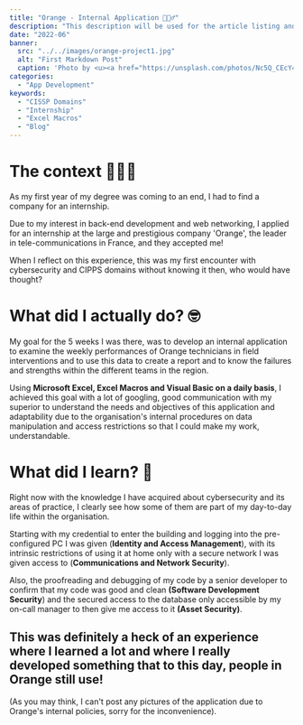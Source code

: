 ```yaml
---
title: "Orange - Internal Application 👷🏼‍♂️"
description: "This description will be used for the article listing and search results on Google."
date: "2022-06"
banner:
  src: "../../images/orange-project1.jpg"
  alt: "First Markdown Post"
  caption: 'Photo by <u><a href="https://unsplash.com/photos/Nc5Q_CEcY44">Florian Olivo</a></u>'
categories:
  - "App Development"
keywords:
  - "CISSP Domains"
  - "Internship"
  - "Excel Macros"
  - "Blog"
---
```


# The context 🧑🏻‍💻



As my first year of my degree was coming to an end, I had to find a company for an internship.



Due to my interest in back-end development and web networking, I applied for an internship at the large and prestigious company 'Orange', the leader in tele-communications in France, and they accepted me!



When I reflect on this experience, this was my first encounter with cybersecurity and CIPPS domains without knowing it then, who would have thought?



# What did I actually do? 🤓



My goal for the 5 weeks I was there, was to develop an internal application to examine the weekly performances of Orange technicians in field interventions and to use this data to create a report and to know the failures and strengths within the different teams in the region.



Using **Microsoft Excel, Excel Macros and Visual Basic on a daily basis**, I achieved this goal with a lot of googling, good communication with my superior to understand the needs and objectives of this application and adaptability due to the organisation's internal procedures on data manipulation and access restrictions so that I could make my work, understandable.



# What did I learn? 🧐



Right now with the knowledge I have acquired about cybersecurity and its areas of practice, I clearly see how some of them are part of my day-to-day life within the organisation.



Starting with my credential to enter the building and logging into the pre-configured PC I was given (**Identity and Access Management**), with its intrinsic restrictions of using it at home only with a secure network I was given access to (**Communications and Network Security**).



Also, the proofreading and debugging of my code by a senior developer to confirm that my code was good and clean **(Software Development Security**) and the secured access to the database only accessible by my on-call manager to then give me access to it **(Asset Security)**.



## This was definitely a heck of an experience where I learned a lot and where I really developed something that to this day, people in Orange still use!



(As you may think, I can't post any pictures of the application due to Orange's internal policies, sorry for the inconvenience).
